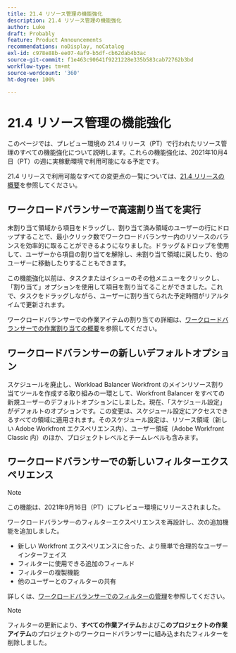```yaml
---
title: 21.4 リソース管理の機能強化
description: 21.4 リソース管理の機能強化
author: Luke
draft: Probably
feature: Product Announcements
recommendations: noDisplay, noCatalog
exl-id: c978e88b-ee07-4af9-b5df-cb62dab4b3ac
source-git-commit: f1e463c90641f9221228e335b583cab72762b3bd
workflow-type: tm+mt
source-wordcount: '360'
ht-degree: 100%

---
```


# 21.4 リソース管理の機能強化

このページでは、プレビュー環境の 21.4 リリース（PT）で行われたリソース管理のすべての機能強化について説明します。これらの機能強化は、2021年10月4日（PT）の週に実稼動環境で利用可能になる予定です。

21.4 リリースで利用可能なすべての変更点の一覧については、[21.4 リリースの概要](../../../product-announcements/product-releases/21.4-release-activity/21-4-release-overview.md)を参照してください。

## ワークロードバランサーで高速割り当てを実行

未割り当て領域から項目をドラッグし、割り当て済み領域のユーザーの行にドロップすることで、最小クリック数でワークロードバランサー内のリソースのバランスを効率的に取ることができるようになりました。ドラッグ＆ドロップを使用して、ユーザーから項目の割り当てを解除し、未割り当て領域に戻したり、他のユーザーに移動したりすることもできます。

この機能強化以前は、タスクまたはイシューのその他メニューをクリックし、「割り当て」オプションを使用して項目を割り当てることができました。これで、タスクをドラッグしながら、ユーザーに割り当てられた予定時間がリアルタイムで更新されます。

ワークロードバランサーでの作業アイテムの割り当ての詳細は、[ワークロードバランサーでの作業割り当ての概要](../../../resource-mgmt/workload-balancer/assign-work-in-workload-balancer.md)を参照してください。

## ワークロードバランサーの新しいデフォルトオプション

スケジュールを廃止し、Workload Balancer Workfront のメインリソース割り当てツールを作成する取り組みの一環として、Workfront Balancer をすべての新規ユーザーのデフォルトオプションにしました。現在、「スケジュール設定」がデフォルトのオプションです。この変更は、スケジュール設定にアクセスできるすべての領域に適用されます。そのスケジュール設定は、リソース領域（新しい Adobe Workfront エクスペリエンス内）、ユーザー領域（Adobe Workfront Classic 内）のほか、プロジェクトレベルとチームレベルも含みます。

## ワークロードバランサーでの新しいフィルターエクスペリエンス

>[!NOTE]
>
>この機能は、2021年9月16日（PT）にプレビュー環境にリリースされました。

ワークロードバランサーのフィルターエクスペリエンスを再設計し、次の追加機能を追加しました。

* 新しい Workfront エクスペリエンスに合った、より簡単で合理的なユーザーインターフェイス
* フィルターに使用できる追加のフィールド
* フィルターの複製機能
* 他のユーザーとのフィルターの共有

詳しくは、[ワークロードバランサーでのフィルターの管理](../../../resource-mgmt/workload-balancer/filter-information-workload-balancer.md)を参照してください。

>[!NOTE]
>
>フィルターの更新により、**すべての作業アイテム**&#x200B;および&#x200B;**このプロジェクトの作業アイテム**&#x200B;のプロジェクトのワークロードバランサーに組み込まれたフィルターを削除しました。

